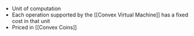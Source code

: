 - Unit of computation
- Each operation supported by the [[Convex Virtual Machine]] has a fixed cost in that unit
- Priced in [[Convex Coins]]